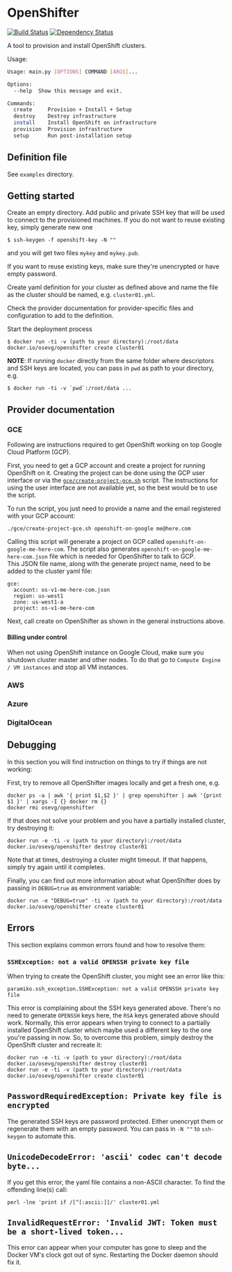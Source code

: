 # OpenShifter

[![Build Status](https://travis-ci.org/openshift-evangelists/openshifter.svg?branch=master)](https://travis-ci.org/openshift-evangelists/openshifter)
[![Dependency Status](https://gemnasium.com/badges/github.com/openshift-evangelists/openshifter.svg)](https://gemnasium.com/github.com/openshift-evangelists/openshifter)

A tool to provision and install OpenShift clusters.

Usage:

```bash
Usage: main.py [OPTIONS] COMMAND [ARGS]...

Options:
  --help  Show this message and exit.

Commands:
  create     Provision + Install + Setup
  destroy    Destroy infrastructure
  install    Install OpenShift on infrastructure
  provision  Provision infrastructure
  setup      Run post-installation setup
```

## Definition file

See `examples` directory.

## Getting started

Create an empty directory. Add public and private SSH key that will be used to connect to the provisioned machines. If
you do not want to reuse existing key, simply generate new one

```
$ ssh-keygen -f openshift-key -N ""
```

and you will get two files `mykey` and `mykey.pub`.

If you want to reuse existing keys, make sure they're unencrypted or have empty password.

Create yaml definition for your cluster as defined above and name the file as the cluster should be named, e.g.
`cluster01.yml`.

Check the provider documentation for provider-specific files and configuration to add to the definition.

Start the deployment process

```
$ docker run -ti -v (path to your directory):/root/data docker.io/osevg/openshifter create cluster01
```

__NOTE__: If running `docker` directly from the same folder where descriptors and SSH keys are located, you can pass in ``pwd`` as path to your directory, e.g.

    $ docker run -ti -v `pwd`:/root/data ...


## Provider documentation

### GCE

Following are instructions required to get OpenShift working on top Google Cloud Platform (GCP).

First, you need to get a GCP account and create a project for running OpenShift on it.
Creating the project can be done using the GCP user interface or via the [`gce/create-project-gce.sh`](gce/create-project-gce.sh) script.
The instructions for using the user interface are not available yet, so the best would be to use the script.

To run the script, you just need to provide a name and the email registered with your GCP account:

    ./gce/create-project-gce.sh openshift-on-google me@here.com

Calling this script will generate a project on GCP called `openshift-on-google-me-here-com`.
The script also generates `openshift-on-google-me-here-com.json` file which is needed for OpenShifter to talk to GCP.  
This JSON file name, along with the generate project name, need to be added to the cluster yaml file:

    gce:
      account: os-v1-me-here-com.json
      region: us-west1
      zone: us-west1-a
      project: os-v1-me-here-com

Next, call create on OpenShifter as shown in the general instructions above.

#### Billing under control

When not using OpenShift instance on Google Cloud, make sure you shutdown cluster master and other nodes.
To do that go to `Compute Engine / VM instances` and stop all VM instances.


### AWS

### Azure

### DigitalOcean

## Debugging

In this section you will find instruction on things to try if things are not working:

First, try to remove all OpenShifter images locally and get a fresh one, e.g.

    docker ps -a | awk '{ print $1,$2 }' | grep openshifter | awk '{print $1 }' | xargs -I {} docker rm {}
    docker rmi osevg/openshifter

If that does not solve your problem and you have a partially installed cluster, try destroying it:

    docker run -e -ti -v (path to your directory):/root/data docker.io/osevg/openshifter destroy cluster01

Note that at times, destroying a cluster might timeout. If that happens, simply try again until it completes. 

Finally, you can find out more information about what OpenShifter does by passing in `DEBUG=true` as environment variable:

    docker run -e "DEBUG=true" -ti -v (path to your directory):/root/data docker.io/osevg/openshifter create cluster01


## Errors

This section explains common errors found and how to resolve them: 

### `SSHException: not a valid OPENSSH private key file` 

When trying to create the OpenShift cluster, you might see an error like this:

    paramiko.ssh_exception.SSHException: not a valid OPENSSH private key file

This error is complaining about the SSH keys generated above.
There's no need to generate `OPENSSH` keys here, the `RSA` keys generated above should work.
Normally, this error appears when trying to connect to a partially installed OpenShift cluster which maybe used a different key to the one you're passing in now.
So, to overcome this problem, simply destroy the OpenShift cluster and recreate it:

    docker run -e -ti -v (path to your directory):/root/data docker.io/osevg/openshifter destroy cluster01
    docker run -e -ti -v (path to your directory):/root/data docker.io/osevg/openshifter create cluster01     

## `PasswordRequiredException: Private key file is encrypted`

The generated SSH keys are password protected.
Either unencrypt them or regenerate them with an empty password. 
You can pass in `-N ""` to `ssh-keygen` to automate this.

## `UnicodeDecodeError: 'ascii' codec can't decode byte...`

If you get this error, the yaml file contains a non-ASCII character.
To find the offending line(s) call:

    perl -lne 'print if /[^[:ascii:]]/' cluster01.yml

## `InvalidRequestError: 'Invalid JWT: Token must be a short-lived token...`

This error can appear when your computer has gone to sleep and the Docker VM's clock got out of sync.
Restarting the Docker daemon should fix it.

